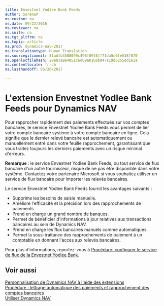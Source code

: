 ```yaml
---
title: Envestnet Yodlee Bank Feeds
author: SorenGP
ms.custom: na
ms.date: 09/22/2016
ms.reviewer: na
ms.suite: na
ms.tgt_pltfrm: na
ms.topic: article
ms.prod: dynamics-nav-2017
ms.translationtype: Human Translation
ms.sourcegitcommit: 51adfb3588099c496f0946ff71da5c6fe518f070
ms.openlocfilehash: 28e03a8e4851c6d69a0160b847a19d6255ed1e1a
ms.contentlocale: fr-ch
ms.lasthandoff: 06/26/2017

---
```


# <a name="the-envestnet-yodlee-bank-feeds-extension-to-dynamics-nav"></a>L'extension Envestnet Yodlee Bank Feeds pour Dynamics NAV
Pour rapprocher rapidement des paiements effectués sur vos comptes bancaires, le service Envestnet Yodlee Bank Feeds vous permet de lier votre compte bancaire système à votre compte bancaire en ligne. Cela signifie que le dernier relevé bancaire est automatiquement ou manuellement entré dans votre feuille rapprochement, garantissant que vous traitez toujours les derniers paiements avec un risque minimal d'erreurs.

**Remarque** : le service Envestnet Yodlee Bank Feeds, ou tout service de flux bancaire d'un autre fournisseur, risque de ne pas être disponible dans votre système. Contactez votre partenaire Microsoft si vous souhaitez utiliser un service de flux bancaire pour importer les relevés bancaires.

Le service Envestnet Yodlee Bank Feeds fournit les avantages suivants :

- Supprime les besoins de saisie manuelle.
- Améliore l'efficacité et la précision lors des rapprochements de paiements.
- Prend en charge un grand nombre de banques.
- Permet de bénéficier d'informations à jour relatives aux transactions bancaires au sein de Dynamics NAV.
- Prend en charge les flux bancaires manuels comme automatiques.
- Permet la sous-traitance des rapprochements de paiement à un comptable en donnant l'accès aux relevés bancaires.

Pour plus d'informations, reportez-vous à [Procédure: configurer le service de flux de la Envestnet Yodlee Bank](bank-how-setup-bank-statement-service.md).

## <a name="see-also"></a>Voir aussi  
[Personnalisation de Dynamics NAV à l'aide des extensions ](ui-extensions.md)    
[Procédure : lettrage automatique des paiements et rapprochement des comptes bancaires](receivables-apply-payments-auto-reconcile-bank-accounts.md)  
[Utiliser Dynamics NAV](ui-work-product.md)

